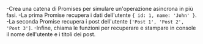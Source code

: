 -Crea una catena di Promises per simulare un'operazione asincrona in più fasi. 
-La prima Promise recupera i dati dell'utente `{ id: 1, name: 'John' }`.
-La seconda Promise recupera i post dell'utente `['Post 1', 'Post 2', 'Post 3']`.
-Infine, chiama le funzioni per recuperare e stampare in console il nome dell'utente e i titoli dei post.
